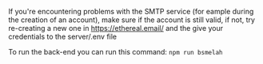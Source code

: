 If you're encountering problems with the SMTP service (for eample during the creation of an account), make sure if the account is still valid, if not, try re-creating a new one in https://ethereal.email/ and the give your credentials to the server/.env file

To run the back-end you can run this command: `npm run bsmelah`